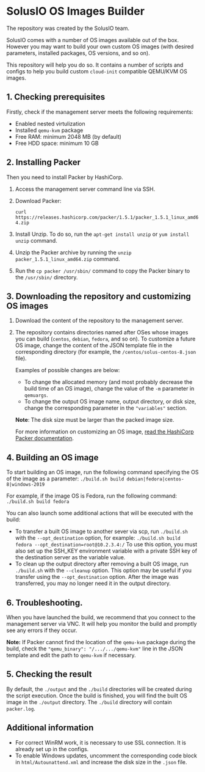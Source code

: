 # SolusIO OS Images Builder

The repository was created by the SolusIO team. 

SolusIO comes with a number of OS images available out of the box.
However you may want to build your own custom OS images (with desired parameters, installed packages, OS versions, and so on).

This repository will help you do so. It contains a number of scripts and configs 
to help you build custom `cloud-init` compatible QEMU/KVM OS images.

## 1. Checking prerequisites

Firstly, check if the management server meets the following requirements:

- Enabled nested virtulization
- Installed `qemu-kvm` package
- Free RAM: minimum 2048 MB (by default)
- Free HDD space: minimum 10 GB 

## 2. Installing Packer

Then you need to install Packer by HashiCorp.

1. Access the management server command line via SSH.
2. Download Packer:

   `curl https://releases.hashicorp.com/packer/1.5.1/packer_1.5.1_linux_amd64.zip`

3. Install Unzip. To do so, run the `apt-get install unzip` or `yum install unzip` command.
4. Unzip the Packer archive by running the `unzip packer_1.5.1_linux_amd64.zip` command.
5. Run the `cp packer /usr/sbin/` command to copy the Packer binary to the `/usr/sbin/` directory.

## 3. Downloading the repository and customizing OS images

1. Download the content of the repository to the management server.
2. The repository contains directories named after OSes whose images you can build (`centos`, `debian`, `fedora`, and so on).
   To customize a future OS image, change the content of the JSON template file in the corresponding directory
   (for example, the `/centos/solus-centos-8.json` file).

   Examples of possible changes are below: 

   - To change the allocated memory (and most probably decrease the build time of an OS image),
     change the value of the `-m` parameter in `qemuargs`. 
   - To change the output OS image name, output directory, or disk size, change the corresponding parameter in the `"variables"`         section.

   **Note**: The disk size must be larger than the packed image size.

   For more information on customizing an OS image, [read the HashiCorp Packer documentation](https://www.packer.io/docs/index.html).

## 4. Building an OS image

To start building an OS image, run the following command specifying the OS of the image as a parameter:
`./build.sh build debian|fedora|centos-8|windows-2019`

For example, if the image OS is Fedora, run the following command:
`./build.sh build fedora`

You can also launch some additional actions that will be executed with the build:

- To transfer a built OS image to another sever via scp, run `./build.sh` with the `--opt_destination` option, for example:
`./build.sh build fedora --opt_destination=root@10.2.3.4:/`
To use this option, you must also set up the SSH_KEY environment variable with a private SSH key of the destination server as the variable value.
- To clean up the output directory after removing a built OS image, run `./build.sh` with the `--cleanup` option.
This option may be useful if you transfer using the `--opt_destination` option. After the image was transferred, you may no longer need it in the output directory.

## 6. Troubleshooting.

When you have launched the build, we recommend that you connect to the management server via VNC.
It will help you monitor the build and promptly see any errors if they occur.

**Note:** If Packer cannot find the location of the `qemu-kvm` package during the build, check the `"qemu_binary": "/.../.../qemu-kvm"`
line in the JSON template and edit the path to `qemu-kvm` if necessary.

## 5. Checking the result

By default, the `./output` and the `./build` directories will be created during the script execution.
Once the build is finished, you will find the built OS image in the `./output` directory.
The `./build` directory will contain `packer.log`.

## Additional information

- For correct WinRM work, it is necessary to use SSL connection. It is already set up in the configs.
- To enable Windows updates, uncomment the corresponding code block in `html/Autounattend.xml` and 
  increase the disk size in the `.json` file.





